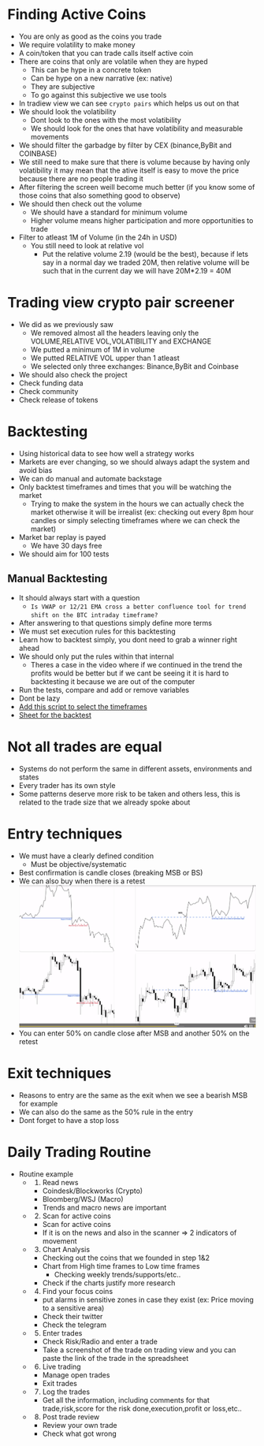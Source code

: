 # Finding Active Coins
- You are only as good as the coins you trade
- We require volatility to make money
- A coin/token that you can trade calls itself active coin
- There are coins that only are volatile when they are hyped
  - This can be hype in a concrete token
  - Can be hype on a new narrative (ex: native)
  - They are subjective
  - To go against this subjective we use tools
- In tradiew view we can see `crypto pairs` which helps us out on that
- We should look the volatibility
  - Dont look to the ones with the most volatibility
  - We should look for the ones that have volatibility and measurable movements
- We should filter the garbadge by filter by CEX (binance,ByBit and COINBASE)
- We still need to make sure that there is volume because by having only volatibility it may mean that the ative itself is easy to move the price because there are no people trading it
- After filtering the screen weill become much better (if you know some of those coins that also something good to observe)
- We should then check out the volume
  - We should have a standard for minimum volume
  - Higher volume means higher participation and more opportunities to trade
- Filter to atleast 1M of Volume (in the 24h in USD)
  - You still need to look at relative vol
    - Put the relative volume 2.19 (would be the best), because if lets say in a normal day we traded 20M, then relative volume will be such that in the current day we will have 20M*2.19 = 40M
# Trading view crypto pair screener
- We did as we previously saw
  - We removed almost all the headers leaving only the VOLUME,RELATIVE VOL,VOLATIBILITY and EXCHANGE
  - We putted a minimum of 1M in volume
  - We putted RELATIVE VOL upper than 1 atleast
  - We selected only three exchanges: Binance,ByBit and Coinbase
- We should also check the project
- Check funding data
- Check community
- Check release of tokens
# Backtesting
- Using historical data to see how well a strategy works
- Markets are ever changing, so we should always adapt the system and avoid bias
- We can do manual and automate backstage
- Only backtest timeframes and times that you will be watching the market
  - Trying to make the system in the hours we can actually check the market otherwise it will be irrealist (ex: checking out every 8pm hour candles or simply selecting timeframes where we can check the market)
- Market bar replay is payed
  - We have 30 days free
- We should aim for 100 tests
## Manual Backtesting
- It should always start with a question
  - `Is VWAP or 12/21 EMA cross a better confluence tool for trend shift on the BTC intraday timeframe?`
- After answering to that questions simply define more terms
- We must set execution rules for this backtesting
- Learn how to backtest simply, you dont need to grab a winner right ahead
- We should only put the rules within that internal
  - Theres a case in the video where if we continued in the trend the profits would be better but if we cant be seeing it it is hard to backtesting it because we are out of the computer
- Run the tests, compare and add or remove variables
- Dont be lazy
- [Add this script to select the timeframes](https://www.tradingview.com/script/rhdChhth-Prof-Michael-G-Backtesting-Time-Periods/)
- [Sheet for the backtest](https://docs.google.com/spreadsheets/d/1ieSMq46Hx8gkp6SURtdJ5x91BppMP4oE7zkEwiMZTUs/edit?usp=sharing)
# Not all trades are equal
- Systems do not perform the same in different assets, environments and states
- Every trader has its own style 
- Some patterns deserve more risk to be taken and others less, this is related to the trade size that we already spoke about
# Entry techniques
- We must have a clearly defined condition
  - Must be objective/systematic
- Best confirmation is candle closes (breaking MSB or BS)
- We can also buy when there is a retest
![Entry](./assets/entry.png)
- You can enter 50% on candle close after MSB and another 50% on the retest
# Exit techniques
- Reasons to entry are the same as the exit when we see a bearish MSB for example
- We can also do the same as the 50% rule in the entry
- Dont forget to have a stop loss
# Daily Trading Routine
- Routine example
  - 1. Read news
      - Coindesk/Blockworks (Crypto)
      - Bloomberg/WSJ (Macro)
      - Trends and macro news are important
  - 2. Scan for active coins
      - Scan for active coins
      - If it is on the news and also in the scanner => 2 indicators of movement
  - 3. Chart Analysis
      - Checking out the coins that we founded in step 1&2
      - Chart from High time frames to Low time frames 
        - Checking weekly trends/supports/etc..
      - Check if the charts justify more research
  - 4. Find your focus coins
      - put alarms in sensitive zones in case they exist (ex: Price moving to a sensitive area)
      - Check their twitter
      - Check the telegram
  - 5. Enter trades
    - Check Risk/Radio and enter a trade
    - Take a screenshot of the trade on trading view and you can paste the link of the trade in the spreadsheet
  - 6. Live trading
    - Manage open trades
    - Exit trades
  - 7. Log the trades
    - Get all the information, including comments for that trade,risk,score for the risk done,execution,profit or loss,etc..
  - 8. Post trade review
    - Review your own trade
    - Check what got wrong
      